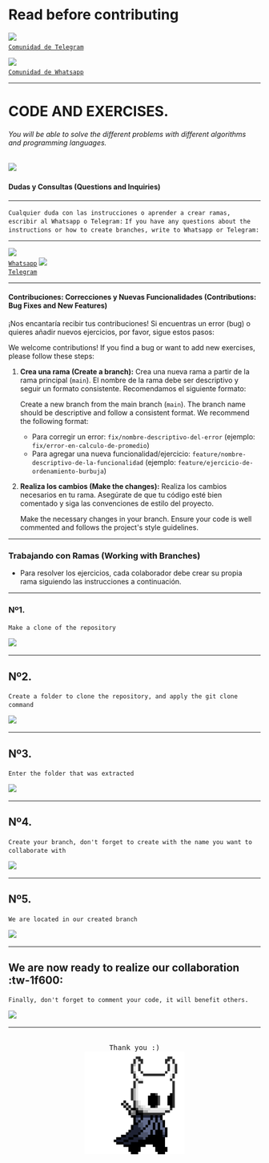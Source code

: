 # Read before contributing
<code><a href="https://t.me/EnlacesProgramadores"  target="_blank"><img height="40" src="https://www.seekpng.com/png/full/945-9450674_web-telegram-icon-telegram-png.png"> Comunidad de Telegram</a></code>

<code><a href="https://chat.whatsapp.com/GMJq4hsb60Y3nJbdeRZcA2"  target="_blank"><img height="40" src="https://user-images.githubusercontent.com/22551090/175209077-f368c78e-2a0c-4a6c-9197-8bf637c00c0e.png"> Comunidad de Whatsapp</a></code>

------------

# CODE AND EXERCISES.

###### You will be able to solve the different problems with different algorithms and programming languages.
![](https://encrypted-tbn0.gstatic.com/images?q=tbn:ANd9GcSj0bMSjQQW0nwdKhzFo0foZDfcUK65HdqyxQ&usqp=CAU)

#### Dudas y Consultas (Questions and Inquiries)

------------
`Cualquier duda con las instrucciones o aprender a crear ramas, escribir al Whatsapp o Telegram:`
`If you have any questions about the instructions or how to create branches, write to Whatsapp or Telegram:`


------------


<code><a href="https://wa.me/+51993620749" target="_blank"><img height="20" src="https://upload.wikimedia.org/wikipedia/commons/thumb/6/6b/WhatsApp.svg/640px-WhatsApp.svg.png"> Whatsapp</a></code>
<code><a href="https://t.me/MarckJoe"  target="_blank"><img height="20" src="https://www.seekpng.com/png/full/945-9450674_web-telegram-icon-telegram-png.png"> Telegram</a></code>

------------
#### Contribuciones: Correcciones y Nuevas Funcionalidades (Contributions: Bug Fixes and New Features)
¡Nos encantaría recibir tus contribuciones! Si encuentras un error (bug) o quieres añadir nuevos ejercicios, por favor, sigue estos pasos:

We welcome contributions! If you find a bug or want to add new exercises, please follow these steps:

1.  **Crea una rama (Create a branch):** Crea una nueva rama a partir de la rama principal (`main`). El nombre de la rama debe ser descriptivo y seguir un formato consistente. Recomendamos el siguiente formato:

    Create a new branch from the main branch (`main`). The branch name should be descriptive and follow a consistent format. We recommend the following format:

    *   Para corregir un error: `fix/nombre-descriptivo-del-error` (ejemplo: `fix/error-en-calculo-de-promedio`)
    *   Para agregar una nueva funcionalidad/ejercicio: `feature/nombre-descriptivo-de-la-funcionalidad` (ejemplo: `feature/ejercicio-de-ordenamiento-burbuja`)

2.  **Realiza los cambios (Make the changes):** Realiza los cambios necesarios en tu rama. Asegúrate de que tu código esté bien comentado y siga las convenciones de estilo del proyecto.

    Make the necessary changes in your branch. Ensure your code is well commented and follows the project's style guidelines.

------------

### Trabajando con Ramas (Working with Branches)
  *  Para resolver los ejercicios, cada colaborador debe crear su propia rama siguiendo las instrucciones a continuación.
------------

### Nº1.
`Make a clone of the repository`

![](https://user-images.githubusercontent.com/22551090/144492862-4d3b9c30-c4fb-43f8-b93e-e617cb087355.jpg)

------------


## Nº2.
`Create a folder to clone the repository, and apply the git clone command`

![](https://user-images.githubusercontent.com/22551090/144493518-cf4c4f98-a89f-4ad3-bf9e-badd77ccabe1.jpg)

------------


## Nº3.
`Enter the folder that was extracted`

![](https://user-images.githubusercontent.com/22551090/144494363-4d691b31-5857-4e1f-af1c-37be8f3ae815.jpg)

------------
## Nº4.
`Create your branch, don't forget to create with the name you want to collaborate with`

![](https://user-images.githubusercontent.com/22551090/144495163-35f91823-1c7b-4de2-8c05-4c04aee3cf18.jpg)


------------
## Nº5.
`We are located in our created branch`



![](https://user-images.githubusercontent.com/22551090/144495712-3a04b9e0-4723-43db-a0c9-248bf19cc105.jpg)

------------
## We are now ready to realize our collaboration :tw-1f600:

`Finally, don't forget to comment your code, it will benefit others.`

![](https://user-images.githubusercontent.com/22551090/144496665-40751702-7cb1-42c9-b3c6-af858788130d.jpg)


------------

<p align="center">
  <br>
  <samp>
    Thank you :) <br>

</samp>

  <img src="https://raw.githubusercontent.com/TanZng/TanZng/master/assets/hollor_knight3.gif" width="200"/>

</p>



